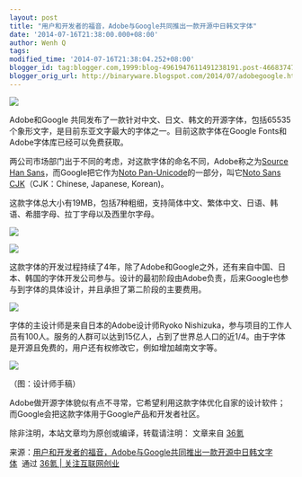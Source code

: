 ```yaml
---
layout: post
title: "用户和开发者的福音，Adobe与Google共同推出一款开源中日韩文字体"
date: '2014-07-16T21:38:00.000+08:00'
author: Wenh Q
tags:
modified_time: '2014-07-16T21:38:04.252+08:00'
blogger_id: tag:blogger.com,1999:blog-4961947611491238191.post-466837477623676327
blogger_orig_url: http://binaryware.blogspot.com/2014/07/adobegoogle.html
---
```


![](https://images-blogger-opensocial.googleusercontent.com/gadgets/proxy?url=http%3A%2F%2Fa.36krcnd.com%2Fphoto%2F2014%2F47a85d9cb02e7375b23d423c6d4276e1.jpg&container=blogger&gadget=a&rewriteMime=image%2F*)



Adobe和Google
共同发布了一款针对中文、日文、韩文的开源字体，包括65535个象形文字，是目前东亚文字最大的字体之一。目前这款字体在Google
Fonts和Adobe字体库已经可以免费获取。



两公司市场部门出于不同的考虑，对这款字体的命名不同，Adobe称之为[Source
Han Sans](http://adobe.ly/TkSHS)，而Google把它作为[Noto
Pan-Unicode](https://code.google.com/p/noto/)的一部分，叫它[Noto Sans
CJK](http://www.google.com/get/noto)（CJK：Chinese, Japanese, Korean)。



这款字体总大小有19MB，包括7种粗细，支持简体中文、繁体中文、日语、韩语、希腊字母、拉丁字母以及西里尔字母。



![](https://images-blogger-opensocial.googleusercontent.com/gadgets/proxy?url=http%3A%2F%2Fa.36krcnd.com%2Fphoto%2F2014%2Ff39c0f4ae4a698a0b6e196c10169eb80.png&container=blogger&gadget=a&rewriteMime=image%2F*)

![](https://images-blogger-opensocial.googleusercontent.com/gadgets/proxy?url=http%3A%2F%2Fa.36krcnd.com%2Fphoto%2F2014%2F3c7728ab87c5b49daa9db2e4e669d22e.jpg&container=blogger&gadget=a&rewriteMime=image%2F*)



这款字体的开发过程持续了4年，除了Adobe和Google之外，还有来自中国、日本、韩国的字体开发公司参与。设计的最初阶段由Adobe负责，后来Google也参与到字体的具体设计，并且承担了第二阶段的主要费用。



![](https://images-blogger-opensocial.googleusercontent.com/gadgets/proxy?url=http%3A%2F%2Fa.36krcnd.com%2Fphoto%2F2014%2F0914d06d8c2faf99a1985f53fdc03d3b.jpg&container=blogger&gadget=a&rewriteMime=image%2F*)



字体的主设计师是来自日本的Adobe设计师Ryoko
Nishizuka，参与项目的工作人员有100人。服务的人群可以达到15亿人，占到了世界总人口的近1/4。由于字体是开源且免费的，用户还有权修改它，例如增加越南文字等。



![](https://images-blogger-opensocial.googleusercontent.com/gadgets/proxy?url=http%3A%2F%2Fa.36krcnd.com%2Fphoto%2F2014%2F96deb9074d532a46db6725ae0e70fc03.jpg&container=blogger&gadget=a&rewriteMime=image%2F*)

（图：设计师手稿）



Adobe做开源字体貌似有点不寻常，它希望利用这款字体优化自家的设计软件；而Google会把这款字体用于Google产品和开发者社区。



除非注明，本站文章均为原创或编译，转载请注明： 文章来自
[36氪](http://www.36kr.com/)


来源：[用户和开发者的福音，Adobe与Google共同推出一款开源中日韩文字体](http://www.36kr.com/p/213783.html)  通过 [36氪
| 关注互联网创业](http://www.36kr.com/)
